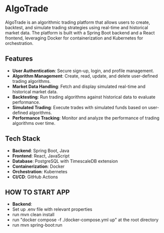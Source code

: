 # AlgoTrade

AlgoTrade is an algorithmic trading platform that allows users to create, backtest, and simulate trading strategies using real-time and historical market data. The platform is built with a Spring Boot backend and a React frontend, leveraging Docker for containerization and Kubernetes for orchestration.

## Features

- **User Authentication**: Secure sign-up, login, and profile management.
- **Algorithm Management**: Create, read, update, and delete user-defined trading algorithms.
- **Market Data Handling**: Fetch and display simulated real-time and historical market data.
- **Backtesting**: Run trading algorithms against historical data to evaluate performance.
- **Simulated Trading**: Execute trades with simulated funds based on user-defined algorithms.
- **Performance Tracking**: Monitor and analyze the performance of trading algorithms over time.

## Tech Stack

- **Backend**: Spring Boot, Java
- **Frontend**: React, JavaScript
- **Database**: PostgreSQL with TimescaleDB extension
- **Containerization**: Docker
- **Orchestration**: Kubernetes
- **CI/CD**: GitHub Actions

## HOW TO START APP

- **Backend**: 
- Set up .env file with relevant properties
- run mvn clean install 
- run "docker compose -f ./docker-compose.yml up" at the root directory
- run mvn spring-boot:run